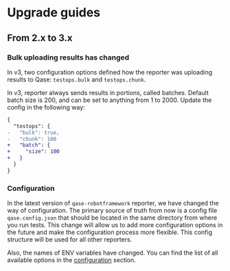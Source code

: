 # Upgrade guides

## From 2.x to 3.x

### Bulk uploading results has changed

In v3, two configuration options defined how the reporter was uploading results to Qase:
`testops.bulk` and `testops.chunk`.

In v3, reporter always sends results in portions, called batches.
Default batch size is 200, and can be set to anything from 1 to 2000.
Update the config in the following way:

```diff
{
  "testops": {
-   "bulk": true, 
-   "chunk": 100
+   "batch": {
+     "size": 100
+   }
  }
}
```

### Configuration
In the latest version of `qase-robotframework` reporter, we have changed the way of configuration. 
The primary source of truth from now is a config file `qase.config.json` 
that should be located in the same directory from where you run tests. 
This change will allow us to add more configuration options in the future 
and make the configuration process more flexible. 
This config structure will be used for all other reporters.

Also, the names of ENV variables have changed. 
You can find the list of all available options in the [configuration](../README.md#configuration) section.
